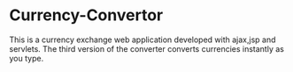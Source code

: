 # Currency-Convertor
This is a currency exchange web application developed with ajax,jsp and servlets. The third version of the converter converts currencies instantly as you type.
